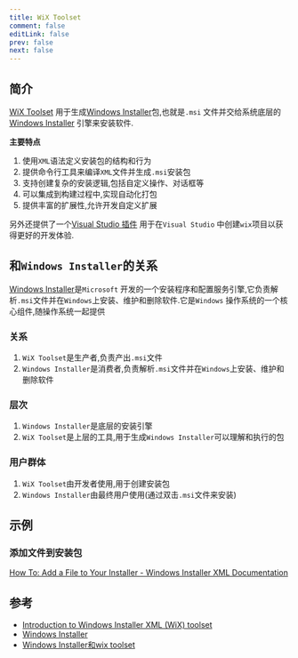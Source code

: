 ```yaml
---
title: WiX Toolset
comment: false
editLink: false
prev: false
next: false
---
```


## 简介

[WiX Toolset](https://wixtoolset.org/)
用于生成[Windows Installer](https://learn.microsoft.com/zh-cn/windows/win32/msi/windows-installer-portal)包,也就是`.msi`
文件并交给系统底层的[Windows Installer](https://learn.microsoft.com/zh-cn/windows/win32/msi/windows-installer-portal)
引擎来安装软件.

**主要特点**

1. 使用`XML`语法定义安装包的结构和行为
2. 提供命令行工具来编译`XML`文件并生成`.msi`安装包
3. 支持创建复杂的安装逻辑,包括自定义操作、对话框等
4. 可以集成到构建过程中,实现自动化打包
5. 提供丰富的扩展性,允许开发自定义扩展

另外还提供了一个[Visual Studio 插件](https://marketplace.visualstudio.com/items?itemName=WixToolset.WixToolsetVisualStudio2022Extension)
用于在`Visual Studio`
中创建`wix`项目以获得更好的开发体验.

## 和`Windows Installer`的关系

[Windows Installer](https://learn.microsoft.com/zh-cn/windows/win32/msi/windows-installer-portal)是`Microsoft`
开发的一个安装程序和配置服务引擎,它负责解析`.msi`文件并在`Windows`上安装、维护和删除软件.它是`Windows`
操作系统的一个核心组件,随操作系统一起提供

### 关系

1. `WiX Toolset`是生产者,负责产出`.msi`文件
2. `Windows Installer`是消费者,负责解析`.msi`文件并在`Windows`上安装、维护和删除软件

### 层次

1. `Windows Installer`是底层的安装引擎
2. `WiX Toolset`是上层的工具,用于生成`Windows Installer`可以理解和执行的包

### 用户群体

1. `WiX Toolset`由开发者使用,用于创建安装包
2. `Windows Installer`由最终用户使用(通过双击`.msi`文件来安装)


## 示例

### 添加文件到安装包

[How To: Add a File to Your Installer - Windows Installer XML Documentation](https://documentation.help/WiX/add_a_file.htm)

## 参考

* [Introduction to Windows Installer XML (WiX) toolset](https://documentation.help/WiX/main.htm)
* [Windows Installer](https://learn.microsoft.com/zh-cn/windows/win32/msi/windows-installer-portal)
* [Windows Installer和wix toolset](https://poe.com/s/pt48oPOW7tgJpr64PlTp)
